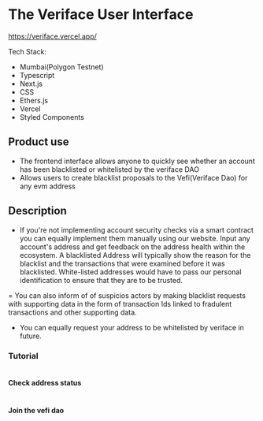 # The Veriface User Interface

https://veriface.vercel.app/

Tech Stack:
- Mumbai(Polygon Testnet)
- Typescript
- Next.js
- CSS
- Ethers.js
- Vercel
- Styled Components

## Product use
- The frontend interface allows anyone to quickly see whether an account has been blacklisted
or whitelisted by the veriface DAO
- Allows users to create blacklist proposals to the Vefi(Veriface Dao) for any evm address


## Description 
- If you're not implementing account security  checks via a smart contract you can equally implement them manually using our website. Input any account's address and get feedback on the address health within the ecosystem. A blacklisted Address will typically show the reason for the blacklist and the transactions that were examined before it was blacklisted. White-listed addresses would have to pass our personal identification to ensure that they are to be trusted.

= You can also inform of of suspicios actors by making blacklist requests with supporting data in the form of transaction Ids linked to fradulent transactions and other supporting data.

- You can equally request your address to be whitelisted by veriface in future.

### Tutorial
![<img src="https://cdn.discordapp.com/attachments/1041029251165585519/1047558953778806865/Screenshot_81.png" width="190"/>](https://cdn.discordapp.com/attachments/1041029251165585519/1047558953778806865/Screenshot_81.png)

#### Check address status
![<img src="https://cdn.discordapp.com/attachments/1041029251165585519/1047558953401331712/Screenshot_82.png" width="190"/>](https://cdn.discordapp.com/attachments/1041029251165585519/1047558953401331712/Screenshot_82.png)

#### Join the vefi dao
![<img src="https://cdn.discordapp.com/attachments/1041029251165585519/1047558953023840346/Screenshot_83.png" width="190px" />](https://cdn.discordapp.com/attachments/1041029251165585519/1047558953023840346/Screenshot_83.png)
